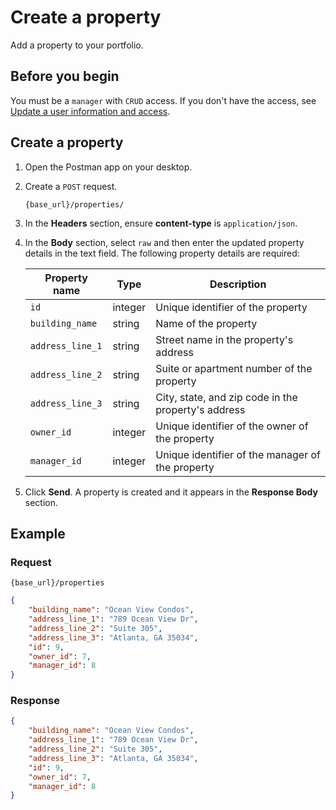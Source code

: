 # Create a property

Add a property to your portfolio.

## Before you begin

You must be a `manager` with `CRUD` access. If you don't have the access, see [Update a user information and access](/docs/update-user.md).

## Create a property

1. Open the Postman app on your desktop.

2. Create a `POST` request.

    ```
    {base_url}/properties/
    ```

3. In the **Headers** section, ensure **content-type** is `application/json`.

4. In the **Body** section, select `raw` and then enter the updated property details in the text field. The following property details are required:

    | Property name | Type | Description |
    |-------|--------|---------|
    | `id` | integer | Unique identifier of the property |
    | `building_name` |string | Name of the property |
    | `address_line_1` | string | Street name in the property's address |
    | `address_line_2` | string | Suite or apartment number of the property |
    | `address_line_3` | string | City, state, and zip code in the property's address |
    | `owner_id` | integer | Unique identifier of the owner of the property |
    | `manager_id` | integer | Unique identifier of the manager of the property |

5. Click **Send**. A property is created and it appears in the **Response Body** section.

## Example

### Request

```
{base_url}/properties
```

```json
{
    "building_name": "Ocean View Condos",
    "address_line_1": "789 Ocean View Dr",
    "address_line_2": "Suite 305",
    "address_line_3": "Atlanta, GA 35034",
    "id": 9,
    "owner_id": 7,
    "manager_id": 8
}
```

### Response

```json
{
    "building_name": "Ocean View Condos",
    "address_line_1": "789 Ocean View Dr",
    "address_line_2": "Suite 305",
    "address_line_3": "Atlanta, GA 35034",
    "id": 9,
    "owner_id": 7,
    "manager_id": 8
}
```
